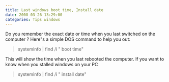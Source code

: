 ```yaml
---
title: Last windows boot time, Install date
date: 2008-03-26 13:29:00
categories: Tips windows
---
```

Do you remember the exact date or time when you last switched on the computer ?
Here&quot;s a simple DOS command to help you out:
<blockquote>systeminfo | find /i "
boot time"</blockquote>
This will show the time when you last rebooted the computer.
If you want to know when you stalled windows on your PC
<blockquote>systeminfo | find /i "
install date"</blockquote>
